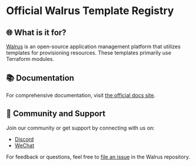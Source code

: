 # Official Walrus Template Registry

## 🌐 What is it for?

[Walrus](https://github.com/seal-io/walrus) is an open-source application management platform that utilizes templates for provisioning resources. These templates primarily use Terraform modules.

## 📚 Documentation

For comprehensive documentation, visit [the official docs site](https://seal-io.github.io/docs/).

## 💬 Community and Support

Join our community or get support by connecting with us on:
- [Discord](https://discord.gg/fXZUKK2baF)
- [WeChat](https://github.com/seal-io/walrus/blob/main/docs/WECHAT_CN.md)

For feedback or questions, feel free to [file an issue](https://github.com/seal-io/walrus/issues/new) in the Walrus repository.
